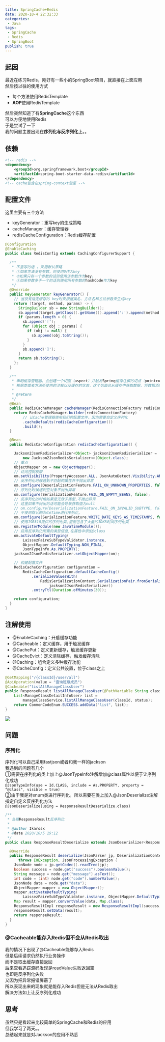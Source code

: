 ```yaml
---
title: SpringCache+Redis 
date: 2020-10-4 22:32:33   
categories:    
 - Java    
tags:    
 - SpringCache
 - Redis
 - SpringBoot    
publish: true    
---
```



## 起因
最近在练习Redis，刚好有一些小的SpringBoot项目，就直接在上面应用  
然后按以往的使用方式  

- 每个方法使用RedisTemplate
- **AOP**使用RedisTemplate


然后突然知道了有**SpringCache**这个东西  
可以方便地使用Redis  
于是尝试了一下  
我的问题主要出现在**序列化与反序列化**上。。  

## 依赖
```xml
<!-- redis -->
<dependency>
    <groupId>org.springframework.boot</groupId>
    <artifactId>spring-boot-starter-data-redis</artifactId>
</dependency>
<!-- cache包含在spring-context包里 -->
```

## 配置文件
这里主要有三个方法
- keyGenerator：重写key的生成策略
- cacheManager：缓存管理器
- redisCacheConfiguration：Redis缓存配置

```java
@Configuration
@EnableCaching
public class RedisConfig extends CachingConfigurerSupport {

  /**
   * 不重写的话 ，采用默认策略
   * ①如果方法没有参数，则使用0作为key
   * ②如果只有一个参数的话则使用该参数作为key。
   * ③如果参数多于一个的话则使用所有参数的hashCode作为key
   */
  @Override
  public KeyGenerator keyGenerator() {
    // 当没有指定缓存的 key时来根据类名、方法名和方法参数来生成key
    return (target, method, params) -> {
      StringBuilder sb = new StringBuilder();
      sb.append(target.getClass().getName()).append(':').append(method.getName());
      if (params.length > 0) {
        sb.append('[');
        for (Object obj : params) {
          if (obj != null) {
            sb.append(obj.toString());
          }
        }
        sb.append(']');
      }
      return sb.toString();
    };
  }

  /**
   * 申明缓存管理器，会创建一个切面（aspect）并触发Spring缓存注解的切点（pointcut）
   * 根据类或者方法所使用的注解以及缓存的状态，这个切面会从缓存中获取数据，将数据添加到缓存之中或者从缓存中移除某个值
   *
   * @return
   */
  @Bean
  public RedisCacheManager cacheManager(RedisConnectionFactory redisConnectionFactory) {
    return RedisCacheManager.builder(redisConnectionFactory)
        // 让Cache管理器使用我们的配置文件，因为需要自定义序列化
        .cacheDefaults(redisCacheConfiguration())
        .build();
  }

  @Bean
  public RedisCacheConfiguration redisCacheConfiguration() {

    Jackson2JsonRedisSerializer<Object> jackson2JsonRedisSerializer =
        new Jackson2JsonRedisSerializer<>(Object.class);
    // 重点
    ObjectMapper om = new ObjectMapper();
    // 访问控制权限
    om.setVisibility(PropertyAccessor.ALL, JsonAutoDetect.Visibility.ANY);
    // 反序列化时候遇到不匹配的属性并不抛出异常
    om.configure(DeserializationFeature.FAIL_ON_UNKNOWN_PROPERTIES, false);
    // 序列化时候遇到空对象不抛出异常
    om.configure(SerializationFeature.FAIL_ON_EMPTY_BEANS, false);
    // 反序列化的时候如果是无效子类型,不抛出异常
    // 这里如果不抛出的话可能会导致获取值为null
    // om.configure(DeserializationFeature.FAIL_ON_INVALID_SUBTYPE, false);
    // 不使用默认的dateTime进行序列化,
    om.configure(SerializationFeature.WRITE_DATE_KEYS_AS_TIMESTAMPS, false);
    // 使用JSR310提供的序列化类,里面包含了大量的JDK8时间序列化类
    om.registerModule(new JavaTimeModule());
    // 启用反序列化所需的类型信息,在属性中添加@class
    om.activateDefaultTyping(
        LaissezFaireSubTypeValidator.instance,
        ObjectMapper.DefaultTyping.NON_FINAL,
        JsonTypeInfo.As.PROPERTY);
    jackson2JsonRedisSerializer.setObjectMapper(om);

    // 构建配置文件
    RedisCacheConfiguration configuration =
        RedisCacheConfiguration.defaultCacheConfig()
            .serializeValuesWith(
                RedisSerializationContext.SerializationPair.fromSerializer(
                    jackson2JsonRedisSerializer))
            .entryTtl(Duration.ofMinutes(30));

    return configuration;
  }
}

```

## 注解使用

- @EnableCaching：开启缓存功能
- @Cacheable：定义缓存，用于触发缓存
- @CachePut：定义更新缓存，触发缓存更新
- @CacheEvict：定义清除缓存，触发缓存清除
- @Caching：组合定义多种缓存功能
- @CacheConfig：定义公共设置，位于class之上

```java
@GetMapping("/{classId}/user/all")
@ApiOperation(value = "查询班级成员")
@Cacheable("listAllManageClassUser")
public ResponseResult listAllManageClassUser(@PathVariable String classId, Integer status) {
    List<ManageClassDetailInfoUser> list =
        manageClassService.listAllManageClassUser(classId, status);
    return CommonCodeEnum.SUCCESS.addData("list", list);
}
```

<img src="https://ikaros-picture.oss-cn-shenzhen.aliyuncs.com/typora/Ikaros/20201004230803.png">

## 问题

### 序列化

序列化可以自己采用fastjson或者和我一样的jackson  
我遇到的问题有几个  
①需要在序列化的类上加上@JsonTypeInfo注解增加@class属性以便于让序列化成功  
`@JsonTypeInfo(use = Id.CLASS, include = As.PROPERTY, property = "@class", visible = true)`  
②由于我是对enum类进行序列化，所以需要在类上加入@JsonDeserialize注解指定自定义反序列化方法  
`@JsonDeserialize(using = ResponseResultDeserialize.class)`  

```java
/**
 * 处理ResponseResult反序列化
 *
 * @author Ikarosx
 * @date 2020/10/5 19:12
 */
public class ResponseResultDeserialize extends JsonDeserializer<ResponseResult> {

  @Override
  public ResponseResult deserialize(JsonParser jp, DeserializationContext ctxt)
      throws IOException, JsonProcessingException {
    JsonNode node = jp.getCodec().readTree(jp);
    boolean success = node.get("success").booleanValue();
    String message = node.get("message").asText();
    int code = (int) node.get("code").numberValue();
    JsonNode data = node.get("data");
    ObjectMapper mapper = new ObjectMapper();
    mapper.activateDefaultTyping(
        LaissezFaireSubTypeValidator.instance, ObjectMapper.DefaultTyping.NON_FINAL, As.PROPERTY);
    Map result = mapper.convertValue(data, Map.class);
    ResponseResultImpl responseResult = new ResponseResultImpl(success, code, message);
    responseResult.setData(result);
    return responseResult;
  }
}
```
### @Cacheable能存入Redis但不会从Redis取出
我的情况下出现了@Cacheable能够存入Redis  
但是后续请求仍然执行业务操作  
而不是取出缓存直接返回  
后来查看追踪源码发现是readValue失败返回空  
也即是反序列化失败  
又因为把异常报错屏蔽了   
所以表现出来的现象就是能存入Redis但是无法从Redis取出   
解决方法如上让反序列化成功  


## 思考
虽然只是看起来比较简单的SpringCache和Redis的应用  
但我学习了两天。。  
总结起来就是对Jackson的应用不熟悉  

